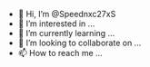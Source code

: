 - 👋 Hi, I’m @Speednxc27xS
- 👀 I’m interested in ...
- 🌱 I’m currently learning ...
- 💞️ I’m looking to collaborate on ...
- 📫 How to reach me ...

<!---
Speednxc27xS/Speednxc27xS is a ✨ special ✨ repository because its `README.md` (this file) appears on your GitHub profile.
You can click the Preview link to take a look at your changes.
--->
